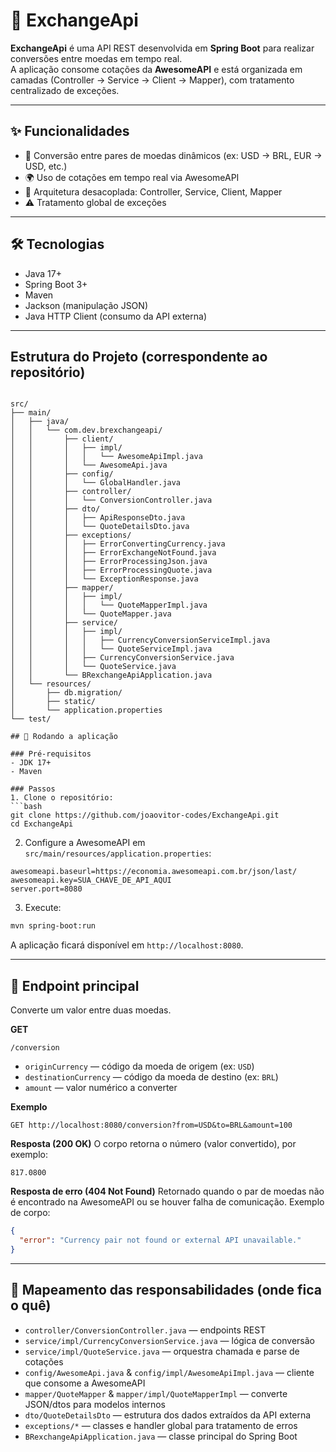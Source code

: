 # 💱 ExchangeApi

**ExchangeApi** é uma API REST desenvolvida em **Spring Boot** para realizar conversões entre moedas em tempo real.  
A aplicação consome cotações da **AwesomeAPI** e está organizada em camadas (Controller → Service → Client → Mapper), com tratamento centralizado de exceções.

---

## ✨ Funcionalidades

- 🔄 Conversão entre pares de moedas dinâmicos (ex: USD → BRL, EUR → USD, etc.)
- 🌍 Uso de cotações em tempo real via AwesomeAPI
- 🧩 Arquitetura desacoplada: Controller, Service, Client, Mapper
- ⚠️ Tratamento global de exceções

---

## 🛠 Tecnologias

- Java 17+
- Spring Boot 3+
- Maven
- Jackson (manipulação JSON)
- Java HTTP Client (consumo da API externa)

---

## Estrutura do Projeto (correspondente ao repositório)

```

src/
├── main/
│   ├── java/
│   │   └── com.dev.brexchangeapi/
│   │       ├── client/
│   │       │   ├── impl/
│   │       │   │   └── AwesomeApiImpl.java
│   │       │   └── AwesomeApi.java
│   │       ├── config/
│   │       │   └── GlobalHandler.java
│   │       ├── controller/
│   │       │   └── ConversionController.java
│   │       ├── dto/
│   │       │   ├── ApiResponseDto.java
│   │       │   └── QuoteDetailsDto.java
│   │       ├── exceptions/
│   │       │   ├── ErrorConvertingCurrency.java
│   │       │   ├── ErrorExchangeNotFound.java
│   │       │   ├── ErrorProcessingJson.java
│   │       │   ├── ErrorProcessingQuote.java
│   │       │   └── ExceptionResponse.java
│   │       ├── mapper/
│   │       │   ├── impl/
│   │       │   │   └── QuoteMapperImpl.java
│   │       │   └── QuoteMapper.java
│   │       ├── service/
│   │       │   ├── impl/
│   │       │   │   ├── CurrencyConversionServiceImpl.java
│   │       │   │   └── QuoteServiceImpl.java
│   │       │   ├── CurrencyConversionService.java
│   │       │   └── QuoteService.java
│   │       └── BRexchangeApiApplication.java
│   └── resources/
│       ├── db.migration/
│       ├── static/
│       └── application.properties
└── test/

## 🚀 Rodando a aplicação

### Pré-requisitos
- JDK 17+
- Maven

### Passos
1. Clone o repositório:
```bash
git clone https://github.com/joaovitor-codes/ExchangeApi.git
cd ExchangeApi
````

2. Configure a AwesomeAPI em `src/main/resources/application.properties`:

```properties
awesomeapi.baseurl=https://economia.awesomeapi.com.br/json/last/
awesomeapi.key=SUA_CHAVE_DE_API_AQUI
server.port=8080
```

3. Execute:

```bash
mvn spring-boot:run
```

A aplicação ficará disponível em `http://localhost:8080`.

---

## 🔁 Endpoint principal

Converte um valor entre duas moedas.

**GET**

```
/conversion
```

* `originCurrency` — código da moeda de origem (ex: `USD`)
* `destinationCurrency` — código da moeda de destino (ex: `BRL`)
* `amount` — valor numérico a converter

**Exemplo**

```
GET http://localhost:8080/conversion?from=USD&to=BRL&amount=100
```

**Resposta (200 OK)**
O corpo retorna o número (valor convertido), por exemplo:

```
817.0800
```

**Resposta de erro (404 Not Found)**
Retornado quando o par de moedas não é encontrado na AwesomeAPI ou se houver falha de comunicação. Exemplo de corpo:

```json
{
  "error": "Currency pair not found or external API unavailable."
}
```

---

## 🧭 Mapeamento das responsabilidades (onde fica o quê)

* `controller/ConversionController.java` — endpoints REST
* `service/impl/CurrencyConversionService.java` — lógica de conversão
* `service/impl/QuoteService.java` — orquestra chamada e parse de cotações
* `config/AwesomeApi.java` & `config/impl/AwesomeApiImpl.java` — cliente que consome a AwesomeAPI
* `mapper/QuoteMapper` & `mapper/impl/QuoteMapperImpl` — converte JSON/dtos para modelos internos
* `dto/QuoteDetailsDto` — estrutura dos dados extraídos da API externa
* `exceptions/*` — classes e handler global para tratamento de erros
* `BRexchangeApiApplication.java` — classe principal do Spring Boot
